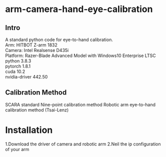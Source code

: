 # arm-camera-hand-eye-calibration
## Intro
A standard python code for eye-to-hand calibration.   
Arm: HITBOT Z-arm 1832   
Camera: Intel Realsense D435i  
Platform: Razer-Blade Advanced Model with Windows10 Enterprise LTSC  
          python 3.8.3  
          pytorch 1.8.1  
          cuda 10.2  
          nvidia-driver 442.50  
## Calibration Method
SCARA standard Nine-point calibration method
Robotic arm eye-to-hand calibration method (Tsai-Lenz)

# Installation
1.Download the driver of camera and robotic arm
2.Neil the ip configuration of your arm
